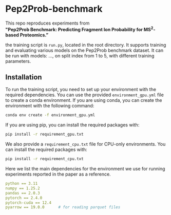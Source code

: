 # Pep2Prob-benchmark

This repo reproduces experiments from  
**"Pep2Prob Benchmark: Predicting Fragment Ion Probability for MS<sup>2</sup>-based Proteomics.”**

the training script is `run.py`, located in the root directory. It supports training and evaluating various models on the Pep2Prob benchmark dataset. It can be run with models: ..., on split index from 1 to 5, with different training parameters.

## Installation
To run the training script, you need to set up your environment with the required dependencies. You can use the provided `environment_gpu.yml` file to create a conda environment. 
If you are using conda, you can create the environment with the following command:

```bash
conda env create -f environment_gpu.yml
```

If you are using pip, you can install the required packages with:
```bash
pip install -r requirement_gpu.txt
```

We also provide a `requirement_cpu.txt` file for CPU-only environments. You can install the required packages with:
```bash
pip install -r requirement_cpu.txt
```

Here we list the main dependencies for the environment we use for running experiments reported in the paper as a reference.

```yaml
python == 3.11
numpy == 1.25.2
pandas == 2.0.3
pytorch == 2.4.0
pytorch-cuda == 12.4
pyarrow == 19.0.0      # for reading parquet files
```
